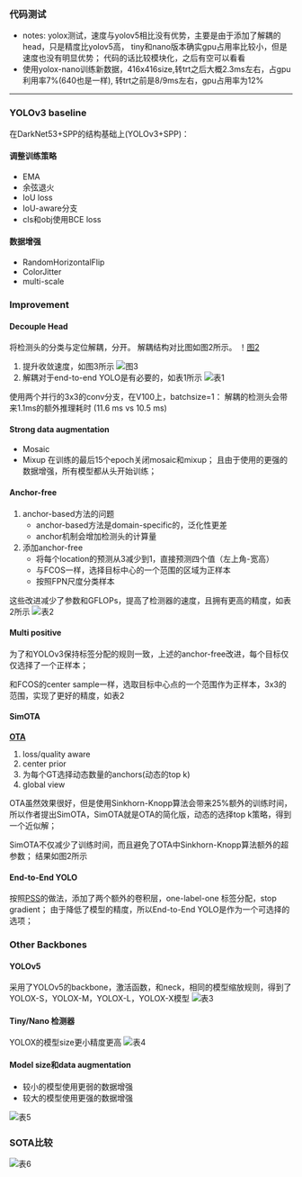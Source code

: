 ### 代码测试
  - notes:
		yolox测试，速度与yolov5相比没有优势，主要是由于添加了解耦的head，只是精度比yolov5高，
			tiny和nano版本确实gpu占用率比较小，但是速度也没有明显优势；
				代码的话比较模块化，之后有空可以看看
  - 使用yolox-nano训练新数据，416x416size,转trt之后大概2.3ms左右，占gpu利用率7%(640也是一样), 转trt之前是8/9ms左右，gpu占用率为12%

-------
### YOLOv3 baseline
在DarkNet53+SPP的结构基础上(YOLOv3+SPP)：

#### 调整训练策略
 - EMA
 - 余弦退火
 - IoU loss
 - IoU-aware分支
 - cls和obj使用BCE loss

#### 数据增强
 - RandomHorizontalFlip
 - ColorJitter
 - multi-scale

### Improvement
#### Decouple Head
将检测头的分类与定位解耦，分开。
解耦结构对比图如图2所示。
！[图2]()
 1. 提升收敛速度，如图3所示
![图3]()
 2. 解耦对于end-to-end YOLO是有必要的，如表1所示
![表1]()

使用两个并行的3x3的conv分支，在V100上，batchsize=1：
解耦的检测头会带来1.1ms的额外推理耗时 (11.6 ms vs 10.5 ms)

#### Strong data augmentation
 - Mosaic
 - Mixup
在训练的最后15个epoch关闭mosaic和mixup；
且由于使用的更强的数据增强，所有模型都从头开始训练；

#### Anchor-free
 1. anchor-based方法的问题
	 - anchor-based方法是domain-specific的，泛化性更差
	 - anchor机制会增加检测头的计算量
 2. 添加anchor-free
	 - 将每个location的预测从3减少到1，直接预测四个值（左上角-宽高）
	 - 与FCOS一样，选择目标中心的一个范围的区域为正样本
	 - 按照FPN尺度分类样本

这些改进减少了参数和GFLOPs，提高了检测器的速度，且拥有更高的精度，如表2所示
![表2]()

#### Multi positive
为了和YOLOv3保持标签分配的规则一致，上述的anchor-free改进，每个目标仅仅选择了一个正样本；

和FCOS的center sample一样，选取目标中心点的一个范围作为正样本，3x3的范围，实现了更好的精度，如表2


#### SimOTA
**[OTA](https://arxiv.org/abs/2103.14259)**
 1. loss/quality aware
 2. center prior
 3. 为每个GT选择动态数量的anchors(动态的top k)
 4. global view

OTA虽然效果很好，但是使用Sinkhorn-Knopp算法会带来25%额外的训练时间，所以作者提出SimOTA，SimOTA就是OTA的简化版，动态的选择top k策略，得到一个近似解；

SimOTA不仅减少了训练时间，而且避免了OTA中Sinkhorn-Knopp算法额外的超参数；
结果如图2所示

#### End-to-End YOLO
按照[PSS](https://arxiv.org/pdf/2101.11782.pdf)的做法，添加了两个额外的卷积层，one-label-one 标签分配，stop gradient；
由于降低了模型的精度，所以End-to-End YOLO是作为一个可选择的选项；

### Other Backbones
#### YOLOv5
采用了YOLOv5的backbone，激活函数，和neck，相同的模型缩放规则，得到了YOLOX-S，YOLOX-M，YOLOX-L，YOLOX-X模型
![表3]()

#### Tiny/Nano 检测器
YOLOX的模型size更小精度更高
![表4]()

#### Model size和data augmentation
 - 较小的模型使用更弱的数据增强
 - 较大的模型使用更强的数据增强

![表5]()

### SOTA比较
![表6]()



